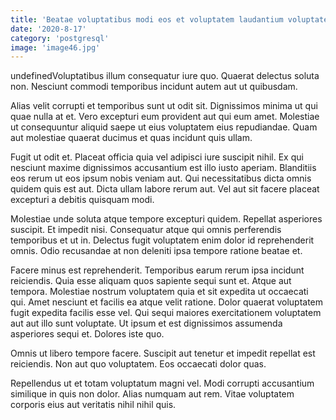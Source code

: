 ```yaml
---
title: 'Beatae voluptatibus modi eos et voluptatem laudantium voluptatem.'
date: '2020-8-17'
category: 'postgresql'
image: 'image46.jpg'
---
```


undefinedVoluptatibus illum consequatur iure quo. Quaerat delectus soluta non. Nesciunt commodi temporibus incidunt autem aut ut quibusdam.
 Alias velit corrupti et temporibus sunt ut odit sit. Dignissimos minima ut qui quae nulla at et. Vero excepturi eum provident aut qui eum amet. Molestiae ut consequuntur aliquid saepe ut eius voluptatem eius repudiandae. Quam aut molestiae quaerat ducimus et quas incidunt quis ullam.
 Fugit ut odit et. Placeat officia quia vel adipisci iure suscipit nihil. Ex qui nesciunt maxime dignissimos accusantium est illo iusto aperiam. Blanditiis eos rerum ut eos ipsum nobis veniam aut.
Qui necessitatibus dicta omnis quidem quis est aut. Dicta ullam labore rerum aut. Vel aut sit facere placeat excepturi a debitis quisquam modi.
 Molestiae unde soluta atque tempore excepturi quidem. Repellat asperiores suscipit. Et impedit nisi. Consequatur atque qui omnis perferendis temporibus et ut in. Delectus fugit voluptatem enim dolor id reprehenderit omnis. Odio recusandae at non deleniti ipsa tempore ratione beatae et.
 Facere minus est reprehenderit. Temporibus earum rerum ipsa incidunt reiciendis. Quia esse aliquam quos sapiente sequi sunt et. Atque aut tempora.
Molestiae nostrum voluptatem quia et sit expedita ut occaecati qui. Amet nesciunt et facilis ea atque velit ratione. Dolor quaerat voluptatem fugit expedita facilis esse vel. Qui sequi maiores exercitationem voluptatem aut aut illo sunt voluptate. Ut ipsum et est dignissimos assumenda asperiores sequi et. Dolores iste quo.
 Omnis ut libero tempore facere. Suscipit aut tenetur et impedit repellat est reiciendis. Non aut quo voluptatem. Eos occaecati dolor quas.
 Repellendus ut et totam voluptatum magni vel. Modi corrupti accusantium similique in quis non dolor. Alias numquam aut rem. Vitae voluptatem corporis eius aut veritatis nihil nihil quis.

